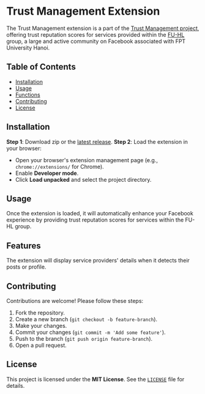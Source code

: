 # Trust Management Extension
The Trust Management extension is a part of the [Trust Management project](https://app-1fd3ee37-b34c-482a-ba11-dbb1f80e9497.cleverapps.io/), offering trust reputation scores for services provided within the [FU-HL](https://www.facebook.com/groups/fuhoalac) group, a large and active community on Facebook associated with FPT University Hanoi.

## Table of Contents
- [Installation](#installation)
- [Usage](#usage)
- [Functions](#features)
- [Contributing](#contributing)
- [License](#license)

## Installation
**Step 1**: Download zip or the [latest release](https://github.com/makecolour/TrustScoreExtension/releases/latest).
**Step 2**: Load the extension in your browser:
- Open your browser's extension management page (e.g., `chrome://extensions/` for Chrome).
- Enable **Developer mode**.
- Click **Load unpacked** and select the project directory.

## Usage
Once the extension is loaded, it will automatically enhance your Facebook experience by providing trust reputation scores for services within the FU-HL group.

## Features
The extension will display service providers' details when it detects their posts or profile.

## Contributing
Contributions are welcome! Please follow these steps:
1. Fork the repository.
2. Create a new branch (`git checkout -b feature-branch`).
3. Make your changes.
4. Commit your changes (`git commit -m 'Add some feature'`).
5. Push to the branch (`git push origin feature-branch`).
6. Open a pull request.

## License
This project is licensed under the **MIT License**. See the [`LICENSE`](https://github.com/makecolour/TrustScoreExtension/blob/main/LICENSE) file for details.